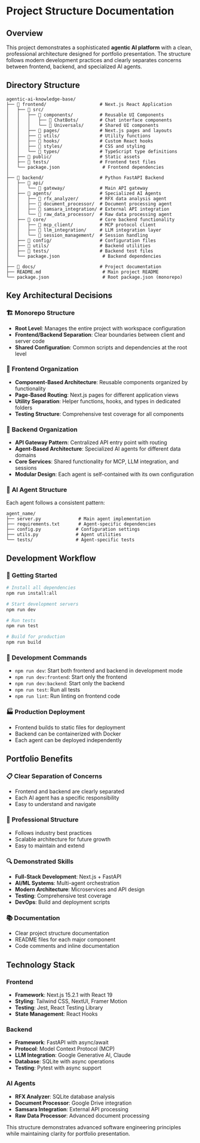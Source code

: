 # Project Structure Documentation

## Overview

This project demonstrates a sophisticated **agentic AI platform** with a clean, professional architecture designed for portfolio presentation. The structure follows modern development practices and clearly separates concerns between frontend, backend, and specialized AI agents.

## Directory Structure

```
agentic-ai-knowledge-base/
├── 📁 frontend/                    # Next.js React Application
│   ├── 📁 src/
│   │   ├── 📁 components/          # Reusable UI Components
│   │   │   ├── 📁 ChatBots/        # Chat interface components
│   │   │   └── 📁 Universals/      # Shared UI components
│   │   ├── 📁 pages/               # Next.js pages and layouts
│   │   ├── 📁 utils/               # Utility functions
│   │   ├── 📁 hooks/               # Custom React hooks
│   │   ├── 📁 styles/              # CSS and styling
│   │   └── 📁 types/               # TypeScript type definitions
│   ├── 📁 public/                  # Static assets
│   ├── 📁 tests/                   # Frontend test files
│   └── package.json                # Frontend dependencies
│
├── 📁 backend/                     # Python FastAPI Backend
│   ├── 📁 api/
│   │   └── 📁 gateway/             # Main API gateway
│   ├── 📁 agents/                  # Specialized AI Agents
│   │   ├── 📁 rfx_analyzer/        # RFX data analysis agent
│   │   ├── 📁 document_processor/  # Document processing agent
│   │   ├── 📁 samsara_integration/ # External API integration
│   │   └── 📁 raw_data_processor/  # Raw data processing agent
│   ├── 📁 core/                    # Core backend functionality
│   │   ├── 📁 mcp_client/          # MCP protocol client
│   │   ├── 📁 llm_integration/     # LLM integration layer
│   │   └── 📁 session_management/  # Session handling
│   ├── 📁 config/                  # Configuration files
│   ├── 📁 utils/                   # Backend utilities
│   ├── 📁 tests/                   # Backend test files
│   └── package.json                # Backend dependencies
│
├── 📁 docs/                        # Project documentation
├── README.md                       # Main project README
└── package.json                    # Root package.json (monorepo)
```

## Key Architectural Decisions

### 🏗️ **Monorepo Structure**
- **Root Level**: Manages the entire project with workspace configuration
- **Frontend/Backend Separation**: Clear boundaries between client and server code
- **Shared Configuration**: Common scripts and dependencies at the root level

### 🎯 **Frontend Organization**
- **Component-Based Architecture**: Reusable components organized by functionality
- **Page-Based Routing**: Next.js pages for different application views
- **Utility Separation**: Helper functions, hooks, and types in dedicated folders
- **Testing Structure**: Comprehensive test coverage for all components

### 🔧 **Backend Organization**
- **API Gateway Pattern**: Centralized API entry point with routing
- **Agent-Based Architecture**: Specialized AI agents for different data domains
- **Core Services**: Shared functionality for MCP, LLM integration, and sessions
- **Modular Design**: Each agent is self-contained with its own configuration

### 🤖 **AI Agent Structure**
Each agent follows a consistent pattern:
```
agent_name/
├── server.py              # Main agent implementation
├── requirements.txt       # Agent-specific dependencies
├── config.py             # Configuration settings
├── utils.py              # Agent utilities
└── tests/                # Agent-specific tests
```

## Development Workflow

### 🚀 **Getting Started**
```bash
# Install all dependencies
npm run install:all

# Start development servers
npm run dev

# Run tests
npm run test

# Build for production
npm run build
```

### 🔄 **Development Commands**
- `npm run dev`: Start both frontend and backend in development mode
- `npm run dev:frontend`: Start only the frontend
- `npm run dev:backend`: Start only the backend
- `npm run test`: Run all tests
- `npm run lint`: Run linting on frontend code

### 🏭 **Production Deployment**
- Frontend builds to static files for deployment
- Backend can be containerized with Docker
- Each agent can be deployed independently

## Portfolio Benefits

### 📋 **Clear Separation of Concerns**
- Frontend and backend are clearly separated
- Each AI agent has a specific responsibility
- Easy to understand and navigate

### 🎨 **Professional Structure**
- Follows industry best practices
- Scalable architecture for future growth
- Easy to maintain and extend

### 🔍 **Demonstrated Skills**
- **Full-Stack Development**: Next.js + FastAPI
- **AI/ML Systems**: Multi-agent orchestration
- **Modern Architecture**: Microservices and API design
- **Testing**: Comprehensive test coverage
- **DevOps**: Build and deployment scripts

### 📚 **Documentation**
- Clear project structure documentation
- README files for each major component
- Code comments and inline documentation

## Technology Stack

### Frontend
- **Framework**: Next.js 15.2.1 with React 19
- **Styling**: Tailwind CSS, NextUI, Framer Motion
- **Testing**: Jest, React Testing Library
- **State Management**: React Hooks

### Backend
- **Framework**: FastAPI with async/await
- **Protocol**: Model Context Protocol (MCP)
- **LLM Integration**: Google Generative AI, Claude
- **Database**: SQLite with async operations
- **Testing**: Pytest with async support

### AI Agents
- **RFX Analyzer**: SQLite database analysis
- **Document Processor**: Google Drive integration
- **Samsara Integration**: External API processing
- **Raw Data Processor**: Advanced document processing

This structure demonstrates advanced software engineering principles while maintaining clarity for portfolio presentation. 